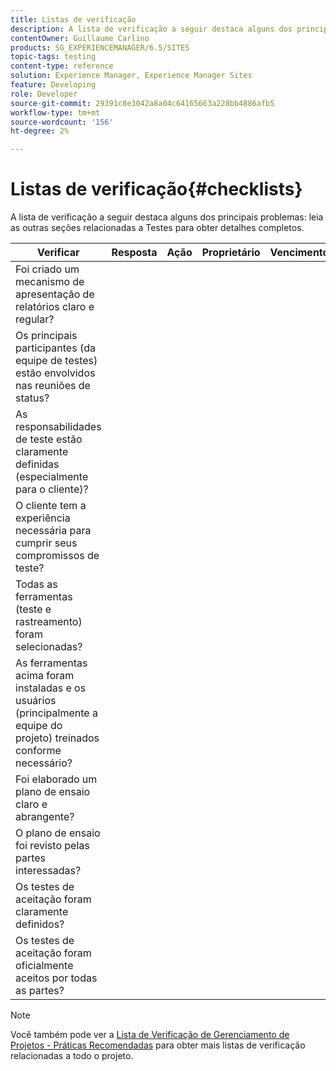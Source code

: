 ```yaml
---
title: Listas de verificação
description: A lista de verificação a seguir destaca alguns dos principais problemas de teste
contentOwner: Guillaume Carlino
products: SG_EXPERIENCEMANAGER/6.5/SITES
topic-tags: testing
content-type: reference
solution: Experience Manager, Experience Manager Sites
feature: Developing
role: Developer
source-git-commit: 29391c8e3042a8a04c64165663a228bb4886afb5
workflow-type: tm+mt
source-wordcount: '156'
ht-degree: 2%

---
```


# Listas de verificação{#checklists}

A lista de verificação a seguir destaca alguns dos principais problemas: leia as outras seções relacionadas a Testes para obter detalhes completos.

| Verificar | Resposta | Ação | Proprietário | Vencimento |
|---|---|---|---|---|
| Foi criado um mecanismo de apresentação de relatórios claro e regular? |  |  |  |  |
| Os principais participantes (da equipe de testes) estão envolvidos nas reuniões de status? |  |  |  |  |
| As responsabilidades de teste estão claramente definidas (especialmente para o cliente)? |  |  |  |  |
| O cliente tem a experiência necessária para cumprir seus compromissos de teste? |  |  |  |  |
| Todas as ferramentas (teste e rastreamento) foram selecionadas? |  |  |  |  |
| As ferramentas acima foram instaladas e os usuários (principalmente a equipe do projeto) treinados conforme necessário? |  |  |  |  |
| Foi elaborado um plano de ensaio claro e abrangente? |  |  |  |  |
| O plano de ensaio foi revisto pelas partes interessadas? |  |  |  |  |
| Os testes de aceitação foram claramente definidos? |  |  |  |  |
| Os testes de aceitação foram oficialmente aceitos por todas as partes? |  |  |  |  |

>[!NOTE]
>
>Você também pode ver a [Lista de Verificação de Gerenciamento de Projetos - Práticas Recomendadas](/help/managing/best-practices.md) para obter mais listas de verificação relacionadas a todo o projeto.
